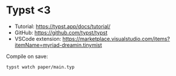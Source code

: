 # Typst <3
- Tutorial: <https://typst.app/docs/tutorial/>
- GitHub: <https://github.com/typst/typst>
- VSCode extension: <https://marketplace.visualstudio.com/items?itemName=myriad-dreamin.tinymist>

Compile on save:  
```shell
typst watch paper/main.typ
```

